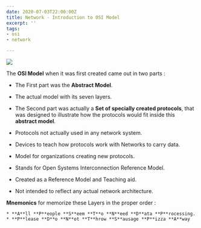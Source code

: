```yaml
---
date: 2020-07-03T22:00:00Z
title: Network - Introduction to OSI Model
excerpt: ''
tags:
- osi
- network

---
```

![](/images/intro-osi-resized.png)

The **OSI Model** when it was first created came out in two parts :


* The First part was the **Abstract Model**.
* The actual model with its seven layers.
* The Second part was actually a **Set of specially created protocols**, that was designed to illustrate how the protocols would fit inside this **abstract model**.
* Protocols not actually used in any network system.



* Devices to teach how protocols work with Networks to carry data.
* Model for organizations creating new protocols.
* Stands for Open Systems Interconnection Reference Model.
* Created as a Reference Model and Teaching aid.
* Not intended to reflect any actual network architecture.


**Mnemonics** for memorize these Layers in the proper order :

```
* **A**ll **P**eople **S**eem **T**o **N**eed **D**ata **P**rocessing.
* **P**lease **D**o **N**ot **T**hrow **S**ausage **P**izza **A**way
```